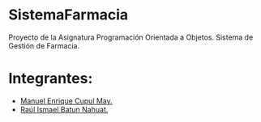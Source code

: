 # SistemaFarmacia
Proyecto de la Asignatura Programación Orientada a Objetos. Sistema de Gestión de Farmacia.


# Integrantes:

* [Manuel Enrique Cupul May.](https://github.com/ManuelC13)
* [Raúl Ismael Batun Nahuat.](https://github.com/RaulNahuat)
